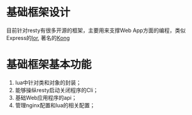 基础框架设计
===

目前针对resty有很多开源的框架，主要用来支撑Web App方面的编程，类似Express的[lor](lor.sumory.com), 著名的[Kong](https://getkong.org/)


# 基础框架基本功能
1. lua中针对类和对象的封装；
2. 能够操纵resty启动关闭程序的Cli；
3. 基础Web应用程序的api；
4. 管理nginx配置和lua的相关配置；
